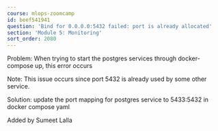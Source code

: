 ```yaml
---
course: mlops-zoomcamp
id: beef541941
question: 'Bind for 0.0.0.0:5432 failed: port is already allocated'
section: 'Module 5: Monitoring'
sort_order: 2080
---
```


Problem: When trying to start the postgres services through docker-compose up, this error occurs

Note: This issue occurs since port 5432 is already used by some other service.

Solution: update the port mapping for postgres service to 5433:5432 in docker compose yaml

Added by Sumeet Lalla


